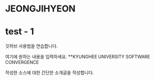 # JEONGJIHYEON
# test - 1
깃허브 사용법을 연습합니다.

여기에 원하는 내용을 입력하세요.
**KYUNGHEE UNIVERSITY SOFTWARE CONVERGENCE

작성한 소스에 대한 간단한 소개글을 작성합니다.

